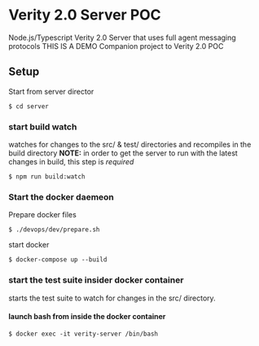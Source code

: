 # Verity 2.0 Server POC
Node.js/Typescript Verity 2.0 Server that uses full agent messaging protocols
THIS IS A DEMO
Companion project to Verity 2.0 POC

## Setup
Start from server director
```
$ cd server
```

### start build watch
watches for changes to the src/ & test/ directories and recompiles in the build directory
**NOTE:** in order to get the server to run with the latest changes in build, this step is *required*
```
$ npm run build:watch
```
### Start the docker daemeon
Prepare docker files
```
$ ./devops/dev/prepare.sh
```
start docker
```
$ docker-compose up --build
```
### start the test suite insider docker container
starts the test suite to watch for changes in the src/ directory. 

#### launch bash from inside the docker container
```
$ docker exec -it verity-server /bin/bash
```